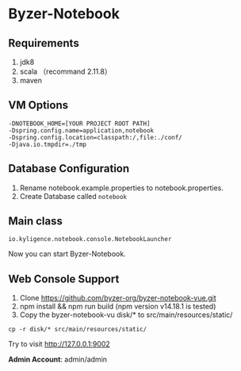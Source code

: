 # Byzer-Notebook


## Requirements

1. jdk8
2. scala （recommand 2.11.8）
3. maven

## VM Options

```
-DNOTEBOOK_HOME=[YOUR PROJECT ROOT PATH]
-Dspring.config.name=application,notebook
-Dspring.config.location=classpath:/,file:./conf/
-Djava.io.tmpdir=./tmp
```

## Database Configuration

1. Rename notebook.example.properties to notebook.properties.
2. Create Database called `notebook`


## Main class

```
io.kyligence.notebook.console.NotebookLauncher
```

Now you can start Byzer-Notebook.

## Web Console Support

1. Clone https://github.com/byzer-org/byzer-notebook-vue.git
2. npm install && npm run build  (npm version v14.18.1 is tested)
3. Copy the byzer-notebook-vu disk/* to src/main/resources/static/

```
cp -r disk/* src/main/resources/static/
```

Try to visit http://127.0.0.1:9002 

**Admin Account**: admin/admin
